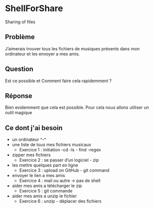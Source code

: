 # ShellForShare
Sharing of files

## Problème
J’aimerais trouver tous les fichiers de musiques présents dans mon ordinateur et les envoyer a mes amis.

## Question
Est ce possible et Comment faire cela rapidemment ?

## Réponse
 Bien evidemment que cela est possible. Pour cela nous allons utiliser un outil magique
 
## Ce dont j'ai besoin
* un ordinateur ^-^
* une liste de tous mes fichiers musicaux 
  * Exercice 1 : initiation -cd -ls - find -regex
* zipper mes fichiers
	* Exercice 2 : se passer d’un logiciel - zip
* les mettre quelques part en ligne
	*	Exercice 3 : upload on GitHub - git command
* envoyer le lien a mes amis
	*	Exercice 4 : mail ou autre -> pas de shell
* aider mes amis a télécharger le zip
	*	Exercice 5 : git commande
* aider mes amis a unzip le fichier
	*	Exercice 6 : unzip - déplacer des fichiers

